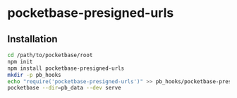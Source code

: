 # pocketbase-presigned-urls

## Installation

```bash
cd /path/to/pocketbase/root
npm init
npm install pocketbase-presigned-urls
mkdir -p pb_hooks
echo "require('pocketbase-presigned-urls')" >> pb_hooks/pocketbase-presigned-urls.pb.js
pocketbase --dir=pb_data --dev serve
```
